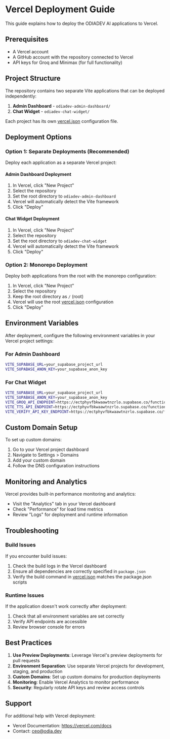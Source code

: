 # Vercel Deployment Guide

This guide explains how to deploy the ODIADEV AI applications to Vercel.

## Prerequisites

- A Vercel account
- A GitHub account with the repository connected to Vercel
- API keys for Groq and Minimax (for full functionality)

## Project Structure

The repository contains two separate Vite applications that can be deployed independently:

1. **Admin Dashboard** - `odiadev-admin-dashboard/`
2. **Chat Widget** - `odiadev-chat-widget/`

Each project has its own [vercel.json](file:///Users/odiadev/Downloads/odiadev%20latest/odiadev-admin-dashboard/vercel.json) configuration file.

## Deployment Options

### Option 1: Separate Deployments (Recommended)

Deploy each application as a separate Vercel project:

#### Admin Dashboard Deployment

1. In Vercel, click "New Project"
2. Select the repository
3. Set the root directory to `odiadev-admin-dashboard`
4. Vercel will automatically detect the Vite framework
5. Click "Deploy"

#### Chat Widget Deployment

1. In Vercel, click "New Project"
2. Select the repository
3. Set the root directory to `odiadev-chat-widget`
4. Vercel will automatically detect the Vite framework
5. Click "Deploy"

### Option 2: Monorepo Deployment

Deploy both applications from the root with the monorepo configuration:

1. In Vercel, click "New Project"
2. Select the repository
3. Keep the root directory as `/` (root)
4. Vercel will use the root [vercel.json](file:///Users/odiadev/Downloads/odiadev%20latest/vercel.json) configuration
5. Click "Deploy"

## Environment Variables

After deployment, configure the following environment variables in your Vercel project settings:

### For Admin Dashboard

```bash
VITE_SUPABASE_URL=your_supabase_project_url
VITE_SUPABASE_ANON_KEY=your_supabase_anon_key
```

### For Chat Widget

```bash
VITE_SUPABASE_URL=your_supabase_project_url
VITE_SUPABASE_ANON_KEY=your_supabase_anon_key
VITE_GROQ_API_ENDPOINT=https://ectphyvfbkwaawtnzrlo.supabase.co/functions/v1/chat-groq
VITE_TTS_API_ENDPOINT=https://ectphyvfbkwaawtnzrlo.supabase.co/functions/v1/tts-minimax
VITE_VERIFY_API_KEY_ENDPOINT=https://ectphyvfbkwaawtnzrlo.supabase.co/functions/v1/verify-api-key
```

## Custom Domain Setup

To set up custom domains:

1. Go to your Vercel project dashboard
2. Navigate to Settings > Domains
3. Add your custom domain
4. Follow the DNS configuration instructions

## Monitoring and Analytics

Vercel provides built-in performance monitoring and analytics:

- Visit the "Analytics" tab in your Vercel dashboard
- Check "Performance" for load time metrics
- Review "Logs" for deployment and runtime information

## Troubleshooting

### Build Issues

If you encounter build issues:

1. Check the build logs in the Vercel dashboard
2. Ensure all dependencies are correctly specified in `package.json`
3. Verify the build command in [vercel.json](file:///Users/odiadev/Downloads/odiadev%20latest/odiadev-admin-dashboard/vercel.json) matches the package.json scripts

### Runtime Issues

If the application doesn't work correctly after deployment:

1. Check that all environment variables are set correctly
2. Verify API endpoints are accessible
3. Review browser console for errors

## Best Practices

1. **Use Preview Deployments**: Leverage Vercel's preview deployments for pull requests
2. **Environment Separation**: Use separate Vercel projects for development, staging, and production
3. **Custom Domains**: Set up custom domains for production deployments
4. **Monitoring**: Enable Vercel Analytics to monitor performance
5. **Security**: Regularly rotate API keys and review access controls

## Support

For additional help with Vercel deployment:

- Vercel Documentation: https://vercel.com/docs
- Contact: ceo@odia.dev